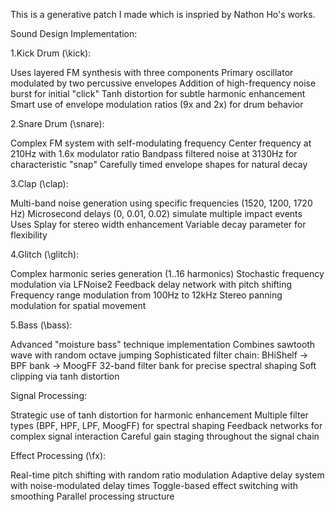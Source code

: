
This is a generative patch I made which is inspried by Nathon Ho's works.



Sound Design Implementation:

1.Kick Drum (\kick):

Uses layered FM synthesis with three components
Primary oscillator modulated by two percussive envelopes
Addition of high-frequency noise burst for initial "click"
Tanh distortion for subtle harmonic enhancement
Smart use of envelope modulation ratios (9x and 2x) for drum behavior


2.Snare Drum (\snare):

Complex FM system with self-modulating frequency
Center frequency at 210Hz with 1.6x modulator ratio
Bandpass filtered noise at 3130Hz for characteristic "snap"
Carefully timed envelope shapes for natural decay


3.Clap (\clap):

Multi-band noise generation using specific frequencies (1520, 1200, 1720 Hz)
Microsecond delays (0, 0.01, 0.02) simulate multiple impact events
Uses Splay for stereo width enhancement
Variable decay parameter for flexibility


4.Glitch (\glitch):

Complex harmonic series generation (1..16 harmonics)
Stochastic frequency modulation via LFNoise2
Feedback delay network with pitch shifting
Frequency range modulation from 100Hz to 12kHz
Stereo panning modulation for spatial movement


5.Bass (\bass):

Advanced "moisture bass" technique implementation
Combines sawtooth wave with random octave jumping
Sophisticated filter chain: BHiShelf -> BPF bank -> MoogFF
32-band filter bank for precise spectral shaping
Soft clipping via tanh distortion




Signal Processing:


Strategic use of tanh distortion for harmonic enhancement
Multiple filter types (BPF, HPF, LPF, MoogFF) for spectral shaping
Feedback networks for complex signal interaction
Careful gain staging throughout the signal chain


Effect Processing (\fx):


Real-time pitch shifting with random ratio modulation
Adaptive delay system with noise-modulated delay times
Toggle-based effect switching with smoothing
Parallel processing structure


